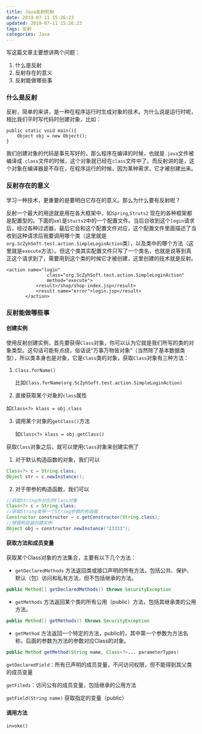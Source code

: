 ```yaml
---
title: Java反射机制
date: 2019-07-11 15:26:23
updated: 2019-07-11 15:26:23
tags: 反射
categories: Java
---
```


写这篇文章主要想讲两个问题：

1. 什么是反射
2. 反射存在的意义
3. 反射能做哪些事

### 什么是反射

反射，简单的来讲，是一种在程序运行时生成对象的技术。为什么说是运行时呢，相比我们平时写代码时创建对象，比如：

```
public static void main(){
    Object obj = new Object();
}
```

我们创建对象的代码是事先写好的，那么程序在编译的时候，也就是`.java`文件被编译成`.class`文件的时候，这个对象就已经在`class`文件中了。而反射讲的是，这个对象在编译器是不存在，在程序运行的时候，因为某种需求，它才被创建出来。

### 反射存在的意义

学习一种技术，更重要的是要明白它存在的意义。那么为什么要有反射呢？

反射一个最大的用途就是用在各大框架中，如`Spring`,`Struts2` 现在的各种框架都是配置型的。下面的`xml`是`Stucts2`中的一个配置文件。当后台收到这个`login`请求后，经过各种过滤器，最后它会和这个配置文件对应，这个配置文件里面描述了当收到这种请求后我要调用哪个类（这里就是	`org.ScZyhSoft.test.action.SimpleLoginAction`类），以及类中的哪个方法（这里就是`execute`方法）。但这个类其实配置文件只写了一个类名，也就是说等到真正这个请求到了，需要用到这个类的时候它才被创建，这里创建的技术就是反射。

```
<action name="login"
               class="org.ScZyhSoft.test.action.SimpleLoginAction"
               method="execute">
           <result>/shop/shop-index.jsp</result>
           <result name="error">login.jsp</result>
       </action>
```

### 反射能做哪些事

#### 创建实例

使用反射创建实例，首先要获得`Class`对象，你可以认为它就是我们所写的类的对象类型。这句话可能有点绕，俗话说“万事万物皆对象”（当然除了基本数据类型），所以类本身也是对象，它是`Class`类的对象，获取`Class`对象有三种方法：

1. `Class.forName()`

   比如`Class.forName(org.ScZyhSoft.test.action.SimpleLoginAction)`

2.  直接获取某个对象的`class`属性

   如`Class<?> klass = obj.class`

3. 调用某个对象的`getClass()`方法

   如`Class<?> klass = obj.getClass()`

获取`Class`对象之后，就可以使用`Class`对象来创建实例了

1. 对于默认构造函数的对象，我们可以

```java
Class<?> c = String.class;
Object str = c.newInstance();
```

2. 对于带参的构造函数，我们可以

```java
//获取String所对应的Class对象
Class<?> c = String.class;
//获取String类带一个String参数的构造器
Constructor constructor = c.getConstructor(String.class);
//根据构造器创建实例
Object obj = constructor.newInstance("23333");
```

#### 获取方法和成员变量

获取某个Class对象的方法集合，主要有以下几个方法：

- `getDeclaredMethods` 方法返回类或接口声明的所有方法，包括公共、保护、默认（包）访问和私有方法，但不包括继承的方法。

```java
public Method[] getDeclaredMethods() throws SecurityException
```

- `getMethods` 方法返回某个类的所有公用（public）方法，包括其继承类的公用方法。

```java
public Method[] getMethods() throws SecurityException
```

- `getMethod` 方法返回一个特定的方法，public的，其中第一个参数为方法名称，后面的参数为方法的参数对应Class的对象。

```java
public Method getMethod(String name, Class<?>... parameterTypes)
```



`getDeclaredField`：所有已声明的成员变量，不问访问权限，但不能得到其父类的成员变量

`getFileds`：访问公有的成员变量，包括继承的公用方法

`getField(String name)` 获取指定的变量（public）

#### 调用方法

`invoke()`